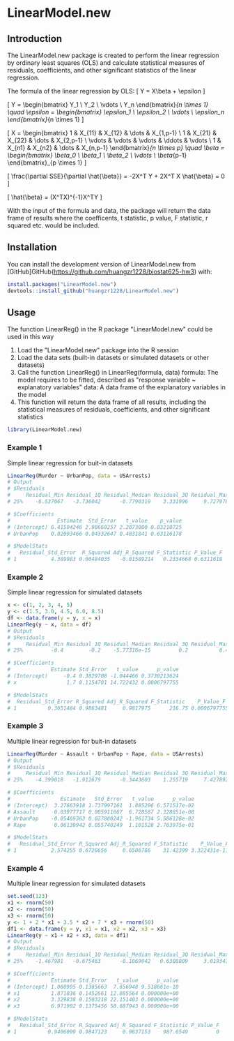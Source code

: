 # LinearModel.new
## Introduction
The LinearModel.new package is created to perform the linear regression by ordinary least squares (OLS) and calculate statistical measures of residuals, coefficients, and other significant statistics of the linear regression. 

The formula of the linear regression by OLS:
\[
Y = X\beta + \epsilon
\]

\[
Y = 
\begin{bmatrix}
Y_1 \\
Y_2 \\
\vdots \\
Y_n
\end{bmatrix}_{n \times 1}
\quad
\epsilon = 
\begin{bmatrix}
\epsilon_1 \\
\epsilon_2 \\
\vdots \\
\epsilon_n
\end{bmatrix}_{n \times 1}
\]

\[
X = 
\begin{bmatrix}
1 & X_{11} & X_{12} & \dots & X_{1,p-1} \\
1 & X_{21} & X_{22} & \dots & X_{2,p-1} \\
\vdots & \vdots & \vdots & \ddots & \vdots \\
1 & X_{n1} & X_{n2} & \dots & X_{n,p-1}
\end{bmatrix}_{n \times p}
\quad
\beta = 
\begin{bmatrix}
\beta_0 \\
\beta_1 \\
\beta_2 \\
\vdots \\
\beta_{p-1}
\end{bmatrix}_{p \times 1}
\]

\[
\frac{\partial SSE}{\partial \hat{\beta}} = -2X^T Y + 2X^T X  \hat{\beta} = 0
\]


\[
\hat{\beta} = (X^TX)^{-1}X^TY
\]

With the input of the formula and data, the package will return the data frame of results where the coefficents, t statistic, p value, F statistic, r squared etc. would be included. 
## Installation
You can install the development version of LinearModel.new from [GitHub]GitHub(https://github.com/huangzr1228/biostat625-hw3) with:
```r
install.packages("LinearModel.new")
devtools::install_github("huangzr1228/LinearModel.new")
```
## Usage
The function LinearReg() in the R package "LinearModel.new" could be used in this way
1. Load the ”LinearModel.new" package into the R session
2. Load the data sets (built-in datasets or simulated datasets or other datasets)
3. Call the function LinearReg() in LinearReg(formula, data)
formula: The model requires to be fitted, described as "response variable ~ explanatory variables"
data: A data frame of the explanatory variables in the model
4. This function will return the data frame of all results, including the statistical    measures of residuals, coefficients, and other significant statistics

```r
library(LinearModel.new)
```

### Example 1
Simple linear regression for buit-in datasets
```r
LinearReg(Murder ~ UrbanPop, data = USArrests)
# Output
# $Residuals
#     Residual_Min Residual_1Q Residual_Median Residual_3Q Residual_Max
# 25%    -6.537067   -3.736042      -0.7790319    3.331996     9.727978

# $Coefficients
#               Estimate  Std_Error   t_value    p_value
# (Intercept) 6.41594246 2.90669257 2.2073000 0.03210725
# UrbanPop    0.02093466 0.04332647 0.4831841 0.63116178

# $ModelStats
#   Residual_Std_Error  R_Squared Adj_R_Squared F_Statistic P_Value_F
# 1           4.389983 0.00484035   -0.01589214   0.2334668 0.6311618
```

### Example 2
Simple linear regression for simulated datasets
```r
x <- c(1, 2, 3, 4, 5)
y <- c(1.5, 3.0, 4.5, 6.0, 8.5)
df <- data.frame(y = y, x = x)
LinearReg(y ~ x, data = df)
# Output
# $Residuals
#     Residual_Min Residual_1Q Residual_Median Residual_3Q Residual_Max
# 25%         -0.4        -0.2    -5.77316e-15         0.2          0.4

# $Coefficients
#             Estimate Std_Error   t_value      p_value
# (Intercept)     -0.4 0.3829708 -1.044466 0.3730213624
# x                1.7 0.1154701 14.722432 0.0006797755

# $ModelStats
#  Residual_Std_Error R_Squared Adj_R_Squared F_Statistic    P_Value_F
# 1          0.3651484 0.9863481     0.9817975      216.75 0.0006797755
```

### Example 3
Multiple linear regression for buit-in datasets
```r
LinearReg(Murder ~ Assault + UrbanPop + Rape, data = USArrests)
# Output
# $Residuals
#     Residual_Min Residual_1Q Residual_Median Residual_3Q Residual_Max
# 25%    -4.399018   -1.912679      -0.3443603    1.255719     7.427892

# $Coefficients
#                Estimate   Std_Error   t_value      p_value
# (Intercept)  3.27663918 1.737997161  1.885296 6.571517e-02
# Assault      0.03977717 0.005911667  6.728587 2.328851e-08
# UrbanPop    -0.05469363 0.027880242 -1.961734 5.586128e-02
# Rape         0.06139942 0.055740249  1.101528 2.763975e-01

# $ModelStats
#   Residual_Std_Error R_Squared Adj_R_Squared F_Statistic    P_Value_F
# 1           2.574255 0.6720656     0.6506786    31.42399 3.322431e-11
```

### Example 4
Multiple linear regression for simulated datasets
```r
set.seed(123)
x1 <- rnorm(50)
x2 <- rnorm(50)
x3 <- rnorm(50)
y <- 1 + 2 * x1 + 3.5 * x2 + 7 * x3 + rnorm(50)
df1 <- data.frame(y = y, x1 = x1, x2 = x2, x3 = x3)
LinearReg(y ~ x1 + x2 + x3, data = df1)
# Output
# $Residuals
#     Residual_Min Residual_1Q Residual_Median Residual_3Q Residual_Max
# 25%    -1.467981   -0.675463      -0.1069042   0.6308809     3.019347

# $Coefficients
#             Estimate Std_Error   t_value      p_value
# (Intercept) 1.060995 0.1385663  7.656948 9.518661e-10
# x1          1.871836 0.1452661 12.885564 0.000000e+00
# x2          3.329838 0.1503218 22.151403 0.000000e+00
# x3          6.971902 0.1375456 50.687943 0.000000e+00

# $ModelStats
#   Residual_Std_Error R_Squared Adj_R_Squared F_Statistic P_Value_F
# 1          0.9406099 0.9847123     0.9837153    987.6549         0
```
